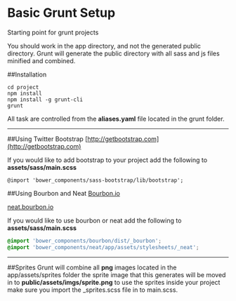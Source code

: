 Basic Grunt Setup
=================

Starting point for grunt projects

You should work in the app directory, and not the generated public directory. Grunt will generate the public directory with all sass and js files minified and combined.

##Installation

```
cd project
npm install
npm install -g grunt-cli
grunt
```

All task are controlled from the **aliases.yaml** file located in the grunt folder.


---

##Using Twitter Bootstrap
[http://getbootstrap.com](http://getbootstrap.com)

If you would like to add bootstrap to your project add the following to **assets/sass/main.scss**

```csss
@import 'bower_components/sass-bootstrap/lib/bootstrap';
```

##Using Bourbon and Neat
[Bourbon.io](http://bourbon.io)

[neat.bourbon.io](http://neat.bourbon.ioo)


If you would like to use bourbon or neat add the following to **assets/sass/main.scss**

```css
@import 'bower_components/bourbon/dist/_bourbon';
@import 'bower_components/neat/app/assets/stylesheets/_neat';

```

---

##Sprites
Grunt will combine all **png** images located in the app/assets/sprites folder the sprite image that this generates will be moved in to **public/assets/imgs/sprite.png** to use the sprites inside your project make sure you import the _sprites.scss file in to main.scss.




